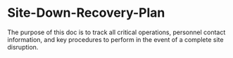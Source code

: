 # Site-Down-Recovery-Plan
The purpose of this doc is to track all critical operations, personnel contact information, and key procedures to perform in the event of a complete site disruption.
